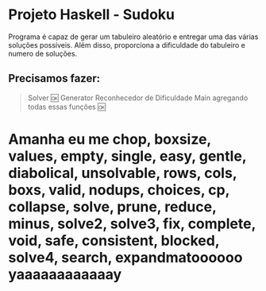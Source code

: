 # Projeto Haskell - Sudoku

Programa é capaz de gerar um tabuleiro aleatório e entregar uma das várias soluções possíveis.
Além disso, proporciona a dificuldade do tabuleiro e numero de soluções.

## Precisamos fazer:

> Solver                             :ok:
> Generator
> Reconhecedor de Dificuldade
> Main agregando todas essas funções :ok:

# Amanha eu me chop, boxsize, values, empty, single, easy, gentle, diabolical, unsolvable, rows, cols, boxs, valid, nodups, choices, cp, collapse, solve, prune, reduce, minus, solve2, solve3, fix, complete, void, safe, consistent, blocked, solve4, search, expandmatoooooo yaaaaaaaaaaaay